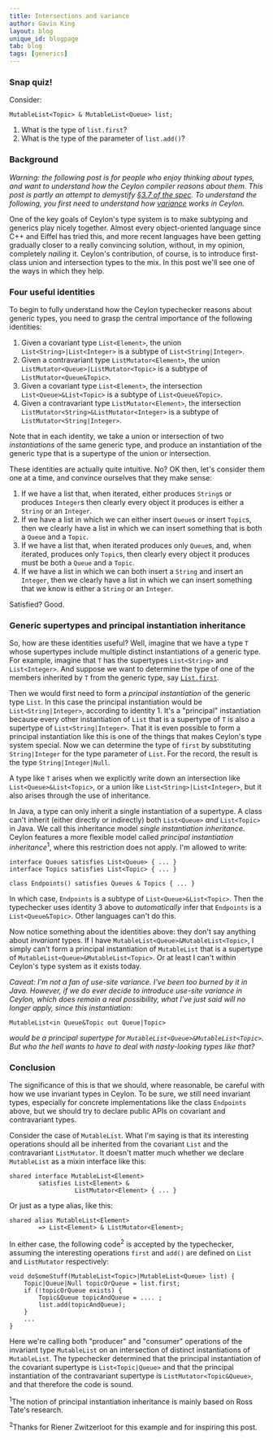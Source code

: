 ```yaml
---
title: Intersections and variance
author: Gavin King
layout: blog
unique_id: blogpage
tab: blog
tags: [generics]
---
```


### Snap quiz!

Consider:

<!-- try: -->
    MutableList<Topic> & MutableList<Queue> list;

1. What is the type of `list.first`?
2. What is the type of the parameter of `list.add()`?

### Background

_Warning: the following post is for people who enjoy
thinking about types, and want to understand how the
Ceylon compiler reasons about them. This post is partly 
an attempt to demystify 
[§3.7 of the spec](http://ceylon-lang.org/documentation/1.0/spec/html/typesystem.html#principalinstantiations). 
To understand the following, you first need to understand 
how [variance](/documentation/1.0/tour/generics/#covariance_and_contravariance) 
works in Ceylon._

One of the key goals of Ceylon's type system is to make
subtyping and generics play nicely together. Almost 
every object-oriented language since C++ and Eiffel has 
tried this, and more recent languages have been getting 
gradually closer to a really convincing solution, without,
in my opinion, completely _nailing_ it. Ceylon's 
contribution, of course, is to introduce first-class union 
and intersection types to the mix. In this post we'll see
one of the ways in which they help.

### Four useful identities

To begin to fully understand how the Ceylon typechecker 
reasons about generic types, you need to grasp the central 
importance of the following identities:

1. Given a covariant type `List<Element>`, the 
   union `List<String>|List<Integer>` is a subtype of
   `List<String|Integer>`.
2. Given a contravariant type `ListMutator<Element>`, 
   the union `ListMutator<Queue>|ListMutator<Topic>` 
   is a subtype of `ListMutator<Queue&Topic>`.
3. Given a covariant type `List<Element>`, the 
   intersection `List<Queue>&List<Topic>` is a subtype 
   of `List<Queue&Topic>`.
4. Given a contravariant type `ListMutator<Element>`, 
   the intersection `ListMutator<String>&ListMutator<Integer>` 
   is a subtype of `ListMutator<String|Integer>`.

Note that in each identity, we take a union or 
intersection of two _instantiations_ of the same generic 
type, and produce an instantiation of the generic type 
that is a supertype of the union or intersection.

These identities are actually quite intuitive. No? OK
then, let's consider them one at a time, and convince 
ourselves that they make sense:

1. If we have a list that, when iterated, either produces 
   `String`s or produces `Integer`s then clearly every 
   object it produces is either a `String` or an `Integer`.
2. If we have a list in which we can either insert
   `Queue`s or insert `Topic`s, then we clearly have a list 
   in which we can insert something that is both a  `Queue`
   and a `Topic`.
3. If we have a list that, when iterated produces only
   `Queue`s, and, when iterated, produces only `Topic`s,
   then clearly every object it produces must be both a 
   `Queue` and a `Topic`.
4. If we have a list in which we can both insert a
   `String` and insert an `Integer`, then we clearly
   have a list in which we can insert something that we 
   know is either a `String` or an `Integer`.

Satisfied? Good.

### Generic supertypes and principal instantiation inheritance

So, how are these identities useful? Well, imagine that
we have a type `T` whose supertypes include multiple 
distinct instantiations of a generic type. For example, 
imagine that `T` has the supertypes `List<String>` and 
`List<Integer>`. And suppose we want to determine the 
type of one of the members inherited by `T` from the 
generic type, say 
[`List.first`](http://modules.ceylon-lang.org/repo/1/ceylon/language/1.0.0/module-doc/List.type.html#first). 

Then we would first need to form a _principal 
instantiation_ of the generic type `List`. In this case 
the principal instantiation would be 
`List<String|Integer>`, according to identity 1. It's a 
"principal" instantiation because every other 
instantiation of `List` that is a supertype of `T` is 
also a supertype of `List<String|Integer>`. That it is 
even possible to form a principal instantiation like this 
is one of the things that makes Ceylon's type system 
special. Now we can determine the type of `first` by 
substituting `String|Integer` for the type parameter of
`List`. For the record, the result is the type 
`String|Integer|Null`. 

A type like `T` arises when we explicitly write down an 
intersection like `List<Queue>&List<Topic>`, or a union 
like `List<String>|List<Integer>`, but it also arises 
through the use of inheritance.

In Java, a type can only inherit a single instantiation
of a supertype. A class can't inherit (either directly 
or indirectly) both `List<Queue>` _and_ `List<Topic>` 
in Java. We call this inheritance model _single 
instantiation inheritance_. Ceylon features a more 
flexible model called _principal instantiation 
inheritance_<sup>1</sup>, where this restriction does not 
apply. I'm allowed to write:

<!-- try: -->
    interface Queues satisfies List<Queue> { ... }
    interface Topics satisfies List<Topic> { ... }
    
    class Endpoints() satisfies Queues & Topics { ... }

In which case, `Endpoints` is a subtype of 
`List<Queue>&List<Topic>`. Then the typechecker uses
identity 3 above to _automatically_ infer that
`Endpoints` is a `List<Queue&Topic>`. Other languages
can't do this.

Now notice something about the identities above: they
don't say anything about _invariant_ types. If I have
`MutableList<Queue>&MutableList<Topic>`, I simply
can't form a principal instantiation of `MutableList`
that is a supertype of 
`MutableList<Queue>&MutableList<Topic>`. Or at least
I can't within Ceylon's type system as it exists
today.

_Caveat: I'm not a fan of use-site variance. I've been
too burned by it in Java. However, if we do ever decide 
to introduce use-site variance in Ceylon, which does 
remain a real possibility, what I've just said will no 
longer apply, since this instantiation:_

<!-- try: -->
    MutableList<in Queue&Topic out Queue|Topic> 

_would be a principal supertype for 
`MutableList<Queue>&MutableList<Topic>`. But who the
hell wants to have to deal with nasty-looking types
like that?_

### Conclusion

The significance of this is that we should, where 
reasonable, be careful with how we use invariant types 
in Ceylon. To be sure, we still need invariant types, 
especially for concrete implementations like the class 
`Endpoints` above, but we should try to declare public 
APIs on covariant and contravariant types.

Consider the case of `MutableList`. What I'm saying is
that its interesting operations should all be inherited
from the covariant `List` and the contravariant 
`ListMutator`. It doesn't matter much whether we declare 
`MutableList` as a mixin interface like this:

<!-- try: -->
    shared interface MutableList<Element> 
            satisfies List<Element> & 
                      ListMutator<Element> { ... }

Or just as a type alias, like this:

<!-- try: -->
    shared alias MutableList<Element> 
            => List<Element> & ListMutator<Element>;

In either case, the following code<sup>2</sup> is accepted
by the typechecker, assuming the interesting operations 
`first` and `add()` are defined on `List` and `ListMutator`
respectively:

<!-- try: -->
    void doSomeStuff(MutableList<Topic>|MutableList<Queue> list) {
        Topic|Queue|Null topicOrQueue = list.first;
        if (!topicOrQueue exists) {
            Topic&Queue topicAndQueue = .... ;
            list.add(topicAndQueue);
        }
        ...
    }

Here we're calling both "producer" and "consumer" operations 
of the invariant type `MutableList` on an intersection of 
distinct instantiations of `MutableList`. The typechecker 
determined that the principal instantiation of the covariant 
supertype is `List<Topic|Queue>` and that the principal 
instantiation of the contravariant supertype is 
`ListMutator<Topic&Queue>`, and that therefore the code is 
sound.

<sup>1</sup>The notion of principal instantiation inheritance 
is mainly based on Ross Tate's research.

<sup>2</sup>Thanks for Riener Zwitzerloot for this example and
for inspiring this post.

